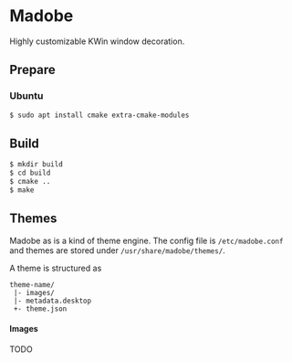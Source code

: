 Madobe
======

Highly customizable KWin window decoration.

Prepare
-------

### Ubuntu

```sh
$ sudo apt install cmake extra-cmake-modules
```

Build
-----

```sh
$ mkdir build
$ cd build
$ cmake ..
$ make
```

Themes
------

Madobe as is a kind of theme engine. The config file is `/etc/madobe.conf` and
themes are stored under `/usr/share/madobe/themes/`.

A theme is structured as

```
theme-name/
 |- images/
 |- metadata.desktop
 +- theme.json
```
#### Images

TODO
